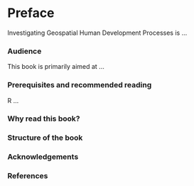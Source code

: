 # Preface

Investigating Geospatial Human Development Processes is ...



### Audience

This book is primarily aimed at ...



### Prerequisites and recommended reading

R ...



### Why read this book?





### Structure of the book





### Acknowledgements





### References